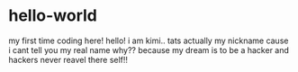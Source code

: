 # hello-world
my first time coding here!
hello! i am kimi.. tats actually my nickname cause i cant tell you my real name why?? because my dream is to be a hacker and hackers never reavel there self!!
